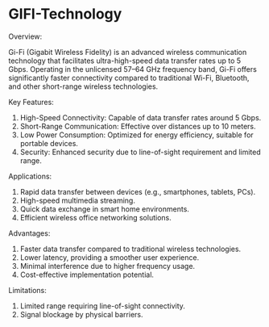 # GIFI-Technology

Overview:

Gi-Fi (Gigabit Wireless Fidelity) is an advanced wireless communication technology that facilitates ultra-high-speed data transfer rates up to 5 Gbps. 
Operating in the unlicensed 57–64 GHz frequency band, Gi-Fi offers significantly faster connectivity compared to traditional Wi-Fi, Bluetooth, and other short-range wireless technologies.


Key Features:

   1. High-Speed Connectivity: Capable of data transfer rates around 5 Gbps.
   2. Short-Range Communication: Effective over distances up to 10 meters.
   3. Low Power Consumption: Optimized for energy efficiency, suitable for portable devices.
   4. Security: Enhanced security due to line-of-sight requirement and limited range.


Applications:

   1. Rapid data transfer between devices (e.g., smartphones, tablets, PCs).
   2. High-speed multimedia streaming.
   3. Quick data exchange in smart home environments.
   4. Efficient wireless office networking solutions.


Advantages:

   1. Faster data transfer compared to traditional wireless technologies.
   2. Lower latency, providing a smoother user experience.
   3. Minimal interference due to higher frequency usage.
   4. Cost-effective implementation potential.

Limitations:

   1. Limited range requiring line-of-sight connectivity.
   2. Signal blockage by physical barriers.
